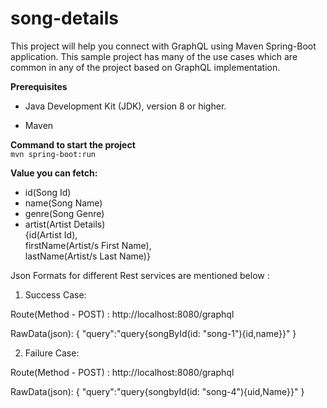 # song-details
This project will help you connect with GraphQL using Maven Spring-Boot application. This sample project has many of the use cases which are common in any of the project based on GraphQL implementation.

**Prerequisites**  
- Java Development Kit (JDK), version 8 or higher.

- Maven

**Command to start the project**  
`mvn spring-boot:run`    
  

**Value you can fetch:**  
- id(Song Id)  
- name(Song Name)  
- genre(Song Genre)
- artist(Artist Details)  
 {id(Artist Id),  
 firstName(Artist/s First Name),   
 lastName(Artist/s Last Name)}


Json Formats for different Rest services are mentioned below :

1. Success Case:

Route(Method - POST) : http://localhost:8080/graphql

RawData(json): {
                   "query":"query{songById(id: \"song-1\"){id,name}}"
               }

2. Failure Case:

Route(Method - POST) : http://localhost:8080/graphql

RawData(json): {
                   "query":"query{songbyId(id: \"song-4\"){uid,Name}}"
               }